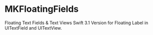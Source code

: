 # MKFloatingFields
Floating Text Fields &amp; Text Views
Swift 3.1 Version for Floating Label in UITextField and UITextView.
